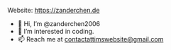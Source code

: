 Website: https://zanderchen.de

- 👋 Hi, I’m @zanderchen2006
- 👀 I’m interested in coding.
- 📫 Reach me at contactattimswebsite@gmail.com

